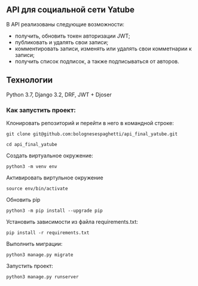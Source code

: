 ## API для социальной сети Yatube
В API реализованы следующие возможности:
- получить, обновить токен авторизации JWT;
- публиковать и удалять свои записи;
- комментировать записи, изменять или удалять свои комметнарии к записи;
- получить список подписок, а также подписываться от авторов.

## Технологии
Python 3.7, Django 3.2, DRF, JWT + Djoser

### Как запустить проект:

Клонировать репозиторий и перейти в него в командной строке:

```
git clone git@github.com:bolognesespaghetti/api_final_yatube.git
```

```
cd api_final_yatube
```

Cоздать виртуальное окружение:

```
python3 -m venv env
```
Активировать виртульное окружение

    source env/bin/activate

Обновить pip

```
python3 -m pip install --upgrade pip
```

Установить зависимости из файла requirements.txt:

```
pip install -r requirements.txt
```

Выполнить миграции:

```
python3 manage.py migrate
```

Запустить проект:

```
python3 manage.py runserver
```
